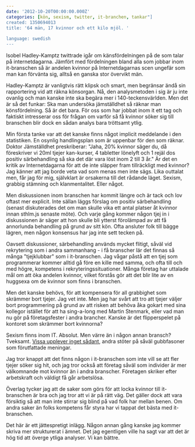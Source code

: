 ```yaml
---
date: '2012-10-20T00:00:00.000Z'
categories: [kön, sexism, twitter, it-branchen, tankar"]
created: 1350694013
title: '64 män, 17 kvinnor och ett kilo mjöl. '
 
language: swedish
---
```


Isobel Hadley-Kamptz twittrade igår om känsfördelningen på de som talar på internetdagarna. Jämfört med fördelningen bland alla som jobbar inom it-branschen så är andelen kvinnor på Internetdagarnas scen ungefär som man kan förvänta sig, alltså en ganska stor övervikt män.

Hadley-Kamptz är vanligtvis rätt klipsk och smart, men begränsar ändå sin rapportering vid att räkna könsorgan. Nå, den analysmetoden i sig är ju inte ovanlig och man kanske inte ska begära mer i 140-teckensvärlden. Men det är så det funkar: Ska man undersöka jämställdhet så räknar man könsfördelning. Så är det bara. För oss som har jobbat inom it ett tag och faktiskt intresserar oss för frågan om varför så få kvinnor söker sig till branschen blir dock en sådan analys bara tröttsamt ytlig.

Min första tanke var att det kanske finns något implicit meddelande i den statistiken. En osynlig handlingsplan som är uppenbar för den som räknar. Doktor Jämställdhet preskriberar: "Jaha, 20% kvinnor säger du, då föreskriver vi 20ml tjejer kan-kurser, 4 tabletter lönelyft och 1 rejäl dos positiv särbehandling så ska det där vara löst inom 2 till 3 år." Är det en kritik av Internetdagarna för att de inte släpper fram tillräckligt med kvinnor? Jag känner att jag borde veta vad som menas men inte sägs. Lika outtalat men, får jag för mig, självklart är orsakerna till det rådande läget. Sexism, grabbig stämning och klanmentalitet. Eller något.

Men diskussionen inom branschen har kommit längre och är tack och lov oftast mer explicit. Inte sällan läggs förslag om positiv särbehandling (senast diskuterades det om man skulle vika ett antal platser åt kvinnor innan sthlm.js senaste möte). Och varje gång kommer någon tjej in i diskussionen är säger att hon skulle bli ytterst förolämpad av att få annorlunda behandling på grund av sitt kön. Ofta ansluter folk till bägge lägren, men någon konsensus har jag inte sett tecken på.

Oavsett diskussioner, särbehandling används mycket flitigt, såväl vid rekrytering som i andra sammanhang - i få branscher lär det finnas så många "tjejklubbar" som i it-branschen. Jag vågar påstå att en tjej som programmerar kommer alltid gå före en kille med samma, och ofta till och med högre, kompetens i rekryteringssituationer. Många företag har uttalade mål om att öka andelen kvinnor, vilket förstås gör att det blir lite av en huggsexa om de kvinnor som finns i branschen.

Men det kanske behövs, för att kompensera för all grabbighet som skrämmer bort tjejer. Jag vet inte. Men jag har svårt att tro att tjejer väljer bort programmering på grund av att risken att behöva åka gokart med sina kollegor istället för att ha sing-a-long med Martin Stenmark, eller vad man nu gör på företagsfester i andra brancher. Kanske är det flipperspelet på kontoret som skrämmer bort kvinnorna?

Sexism finns inom IT. Absolut. Men värre än i någon annan bransch? Tveksamt. <a href="http://laurasanders.net/a-primer-on-sexism-in-the-tech-industry-by-an-actual-girl/">Vissa upplever inget sådant</a>, andra stöter på såväl gubbfasoner som förutfattade meningar.

Jag tror knappt att det finns någon i it-branschen som inte vill se att fler tjejer söker sig hit, och jag tror också att företag såväl som individer är mer välkomnande mot kvinnor än i andra branscher. Företagen skriker efter arbetskraft och väldigt få går arbetslösa.

Överlag tycker jag att de saker som görs för att locka kvinnor till it-branschen är bra och jag tror att vi är på rätt väg. Det gäller dock att vara försiktig så att man inte stirrar sig blind på vad folk har mellan benen. Om andra saker än folks kompetens får styra har vi tappat det bästa med it-branschen.

Det här är ett jättespretigt inlägg. Någon annan gång kanske jag kommer skriva mer strukturerat i ämnet. Det jag egentligen ville ha sagt var att det är hög tid att överge ytliga analyser. Vi kan bättre.
